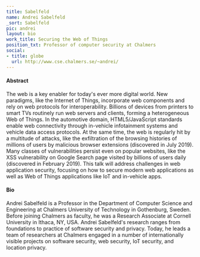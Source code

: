 ```yaml
---
title: Sabelfeld
name: Andrei Sabelfeld
_sort: Sabelfeld
pic: andrei
layout: bio
work_title: Securing the Web of Things
position_txt: Professor of computer security at Chalmers
social:
- title: globe
  url: http://www.cse.chalmers.se/~andrei/
---
```


#### Abstract

The web is a key enabler for today's ever more digital world. New paradigms, like the Internet of Things, incorporate web components and rely on web protocols for interoperability. Billions of devices from printers to smart TVs routinely run web servers and clients, forming a heterogeneous Web of Things. In the automotive domain, HTML5/JavaScript standards enable web connectivity through in-vehicle infotainment systems and vehicle data access protocols. At the same time, the web is regularly hit by a multitude of attacks, like the exfiltration of the browsing histories of millions of users by malicious browser extensions (discovered in July 2019). Many classes of vulnerabilities persist even on popular websites, like the XSS vulnerability on Google Search page visited by billions of users daily (discovered in February 2019). This talk will address challenges in web application security, focusing on how to secure modern web applications as well as Web of Things applications like IoT and in-vehicle apps.

#### Bio

Andrei Sabelfeld is a Professor in the Department of Computer Science and Engineering at Chalmers University of Technology in Gothenburg, Sweden. Before joining Chalmers as faculty, he was a Research Associate at Cornell University in Ithaca, NY, USA. Andrei Sabelfeld's research ranges from foundations to practice of software security and privacy. Today, he leads a team of researchers at Chalmers engaged in a number of internationally visible projects on software security, web security, IoT security, and location privacy.

